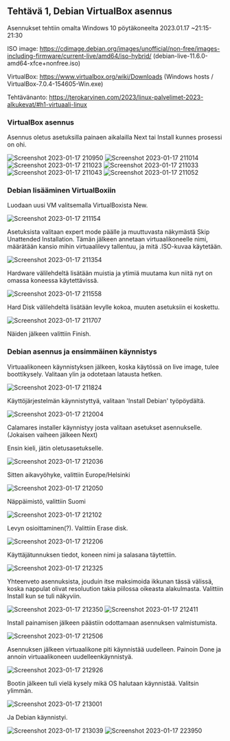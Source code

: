 ## Tehtävä 1, Debian VirtualBox asennus

Asennukset tehtiin omalta Windows 10 pöytäkoneelta 2023.01.17 ~21:15-21:30

ISO image: https://cdimage.debian.org/images/unofficial/non-free/images-including-firmware/current-live/amd64/iso-hybrid/ (debian-live-11.6.0-amd64-xfce+nonfree.iso)

VirtualBox: https://www.virtualbox.org/wiki/Downloads (Windows hosts / VirtualBox-7.0.4-154605-Win.exe)

Tehtävänanto: https://terokarvinen.com/2023/linux-palvelimet-2023-alkukevat/#h1-virtuaali-linux

### VirtualBox asennus 
Asennus oletus asetuksilla painaen aikalailla Next tai Install kunnes prosessi on ohi.

![Screenshot 2023-01-17 210950](https://user-images.githubusercontent.com/122888695/213005779-ab66c724-ac0f-4626-8bcf-f8c661a42293.png)
![Screenshot 2023-01-17 211014](https://user-images.githubusercontent.com/122888695/213005841-0e2ade46-b56a-4c20-8eeb-ddbb2d0d54c7.png)
![Screenshot 2023-01-17 211023](https://user-images.githubusercontent.com/122888695/213005850-f2b397b1-71cf-473a-ab3d-06183e14987a.png)
![Screenshot 2023-01-17 211033](https://user-images.githubusercontent.com/122888695/213005856-60e1ba62-2e8b-4631-acf2-3cb3bc9b52e2.png)
![Screenshot 2023-01-17 211043](https://user-images.githubusercontent.com/122888695/213005869-40d50522-20f7-4be8-8505-198e6a63c1ec.png)
![Screenshot 2023-01-17 211052](https://user-images.githubusercontent.com/122888695/213005914-3839bc00-51ff-4563-ba81-1939e852a591.png)


### Debian lisääminen VirtualBoxiin
Luodaan uusi VM valitsemalla VirtualBoxista New.

![Screenshot 2023-01-17 211154](https://user-images.githubusercontent.com/122888695/213005947-39105060-16ea-43f6-8694-fe674b883e11.png)

Asetuksista valitaan expert mode päälle ja muuttuvasta näkymästä Skip Unattended Installation.
Tämän jälkeen annetaan virtuaalikoneelle nimi, määrätään kansio mihin virtuaalilevy tallentuu, ja mitä .ISO-kuvaa käytetään. 

![Screenshot 2023-01-17 211354](https://user-images.githubusercontent.com/122888695/213005997-9a846d68-67aa-4911-a464-383095ba4fe9.png)

Hardware välilehdeltä lisätään muistia ja ytimiä muutama kun niitä nyt on omassa koneessa käytettävissä.

![Screenshot 2023-01-17 211558](https://user-images.githubusercontent.com/122888695/213006009-144919f7-6fd5-41c9-b14d-fe1d45897bc5.png)

Hard Disk välilehdeltä lisätään levylle kokoa, muuten asetuksiin ei koskettu.

![Screenshot 2023-01-17 211707](https://user-images.githubusercontent.com/122888695/213006017-573e0ad2-e99f-4138-b83e-8ec8a3f4c045.png)

Näiden jälkeen valittiin Finish.

### Debian asennus ja ensimmäinen käynnistys

Virtuaalikoneen käynnistyksen jälkeen, koska käytössä on live image, tulee boottikysely. Valitaan ylin ja odotetaan latausta hetken.

![Screenshot 2023-01-17 211824](https://user-images.githubusercontent.com/122888695/213006539-03e75c82-4e18-4cba-a2b5-e387cc8d24cd.png)

Käyttöjärjestelmän käynnistyttyä, valitaan 'Install Debian' työpöydältä.

![Screenshot 2023-01-17 212004](https://user-images.githubusercontent.com/122888695/213006689-0a8d0623-2200-4ab5-93df-0093c390acc1.png)

Calamares installer käynnistyy josta valitaan asetukset asennukselle. (Jokaisen vaiheen jälkeen Next)

Ensin kieli, jätin oletusasetukselle.

![Screenshot 2023-01-17 212036](https://user-images.githubusercontent.com/122888695/213006837-152e3fa3-5ae1-4ece-a6f9-07ff411075ef.png)

Sitten aikavyöhyke, valittiin Europe/Helsinki

![Screenshot 2023-01-17 212050](https://user-images.githubusercontent.com/122888695/213006893-98dce15f-49ad-45fa-b800-426a0efecba0.png)

Näppäimistö, valittiin Suomi

![Screenshot 2023-01-17 212102](https://user-images.githubusercontent.com/122888695/213006939-dcd8605f-92da-4eff-b6df-96c6a6ba00d1.png)

Levyn osioittaminen(?). Valittiin Erase disk.

![Screenshot 2023-01-17 212206](https://user-images.githubusercontent.com/122888695/213007049-06d8f844-4e25-49dd-a8a8-1a9bf50e7546.png)

Käyttäjätunnuksen tiedot, koneen nimi ja salasana täytettiin.

![Screenshot 2023-01-17 212325](https://user-images.githubusercontent.com/122888695/213007125-0c599823-6a71-42e3-be66-5c2dc478ac15.png)

Yhteenveto asennuksista, jouduin itse maksimoida ikkunan tässä välissä, koska nappulat olivat resoluution takia piilossa oikeasta alakulmasta. Valittiin Install kun se tuli näkyviin.

![Screenshot 2023-01-17 212350](https://user-images.githubusercontent.com/122888695/213007164-d0c8ffb1-9ee3-4bad-aff4-80a05c25f312.png)
![Screenshot 2023-01-17 212411](https://user-images.githubusercontent.com/122888695/213007270-a456e55c-91c4-412a-90f4-f5af727ae32a.png)

Install painamisen jälkeen päästiin odottamaan asennuksen valmistumista. 

![Screenshot 2023-01-17 212506](https://user-images.githubusercontent.com/122888695/213007367-47880b77-de36-4cef-a3d4-6318e708a439.png)

Asennuksen jälkeen virtuaalikone piti käynnistää uudelleen. Painoin Done ja annoin virtuaalikoneen uudelleenkäynnistyä. 

![Screenshot 2023-01-17 212926](https://user-images.githubusercontent.com/122888695/213007452-c017fdb6-8fb2-46db-bb72-06566f3d5da0.png)

Bootin jälkeen tuli vielä kysely mikä OS halutaan käynnistää. Valitsin ylimmän.

![Screenshot 2023-01-17 213001](https://user-images.githubusercontent.com/122888695/213007602-c8457d3d-15ba-41d5-897c-068548d9719b.png)

Ja Debian käynnistyi. 

![Screenshot 2023-01-17 213039](https://user-images.githubusercontent.com/122888695/213007639-2c1a4955-c6e6-4db1-a99d-14c7b59c2630.png)
![Screenshot 2023-01-17 223950](https://user-images.githubusercontent.com/122888695/213007704-50a63893-3b2f-4741-acb2-013732f14793.png)
